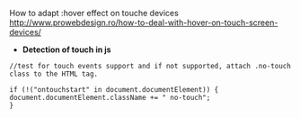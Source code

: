 How to adapt :hover effect on touche devices   
http://www.prowebdesign.ro/how-to-deal-with-hover-on-touch-screen-devices/

* **Detection of touch in js**   
```
//test for touch events support and if not supported, attach .no-touch class to the HTML tag.
 
if (!("ontouchstart" in document.documentElement)) {
document.documentElement.className += " no-touch";
}
```
